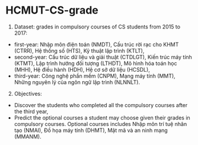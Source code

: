 # HCMUT-CS-grade

1. Dataset: grades in compulsory courses of CS students from 2015 to 2017:
- first-year: Nhập môn điện toán (NMDT), Cấu trúc rời rạc cho KHMT (CTRR), Hệ thống số (HTS), Kỹ thuật lập trình (KTLT),
- second-year: Cấu trúc dữ liệu và giải thuật (CTDLGT), Kiến trúc máy tính (KTMT), Lập trình hướng đối tượng (LTHDT), Mô hình hóa toán học (MHH), Hệ điều hành (HDH), Hệ cơ sở dữ liệu (HCSDL),
- third-year: Công nghệ phần mềm (CNPM), Mạng máy tính (MMT), Những nguyên lý của ngôn ngữ lập trình (NLNNLT).

2. Objectives:
- Discover the students who completed all the compulsory courses after the third year,
- Predict the optional courses a student may choose given their grades in compulsory courses. Optional courses includes Nhập môn trí tuệ nhân tạo (NMAI), Đồ họa máy tính (DHMT), Mật mã và an ninh mạng (MMANM). 